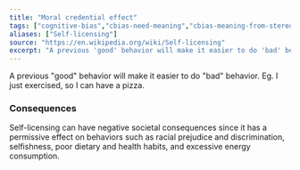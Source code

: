 ```yaml
---
title: "Moral credential effect"
tags: ["cognitive-bias","cbias-need-meaning","cbias-meaning-from-stereotypes"]
aliases: ["Self-licensing"]
source: "https://en.wikipedia.org/wiki/Self-licensing"
excerpt: "A previous 'good' behavior will make it easier to do 'bad' behavior."
---
```


A previous "good" behavior will make it easier to do "bad" behavior. Eg. I just exercised, so I can have a pizza.

### Consequences

Self-licensing can have negative societal consequences since it has a permissive effect on behaviors such as racial prejudice and discrimination, selfishness, poor dietary and health habits, and excessive energy consumption. 

